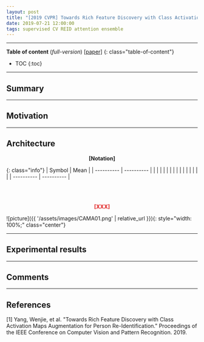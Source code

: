 ```yaml
---
layout: post
title: "[2019 CVPR] Towards Rich Feature Discovery with Class Activation Maps Augmentation for Person Re-Identification (*incomplete*)"
date: 2019-07-21 12:00:00
tags: supervised CV REID attention ensemble
---
```


<!--more-->

---

**Table of content** (*full-version*)
[[paper]](http://openaccess.thecvf.com/content_CVPR_2019/papers/Yang_Towards_Rich_Feature_Discovery_With_Class_Activation_Maps_Augmentation_for_CVPR_2019_paper.pdf)
{: class="table-of-content"}
* TOC
{:toc}

---

## Summary

---

## Motivation

---

## Architecture


<p align="center" style="font-weight: bold;">
[Notation]
</p>

{: class="info"}
| Symbol | Mean |
| ---------- | ---------- |
|  |  |
|  |  |
|  |  |
|  |  |
|  |  |
| ---------- | ---------- |

<br/>



<br/>
<p align="center" style="color: #e01f1f; font-weight: bold;">[XXX]</p>
![picture]({{ '/assets/images/CAMA01.png' | relative_url }}){: style="width: 100%;" class="center"}
<br/>

---
  
## Experimental results

---

## Comments

---

## References

[1] Yang, Wenjie, et al. "Towards Rich Feature Discovery with Class Activation Maps Augmentation for Person Re-Identification." Proceedings of the IEEE Conference on Computer Vision and Pattern Recognition. 2019.
